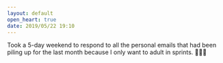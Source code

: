```yaml
---
layout: default
open_heart: true
date: 2019/05/22 19:10
---
```


Took a 5-day weekend to respond to all the personal emails that had been piling up for the last month because I only want to adult in sprints. 🤦🏻‍♀️
